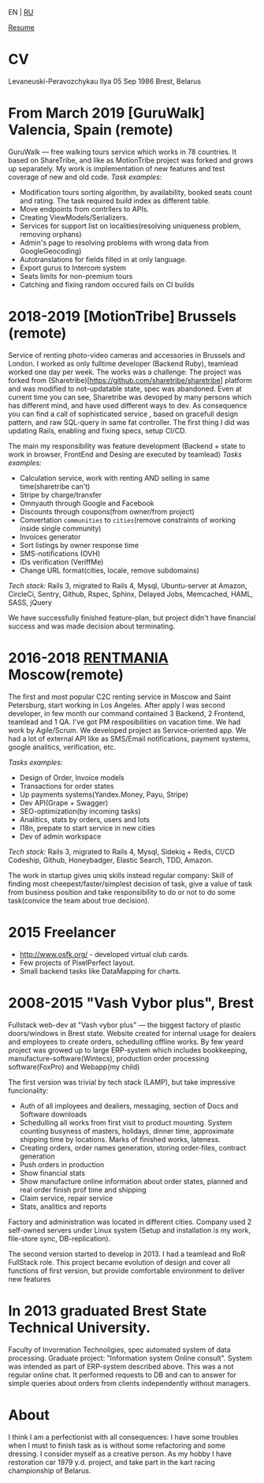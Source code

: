 EN | [RU](cv_ru.md)

[Resume](README.md)

# CV
Levaneuski-Peravozchykau Ilya 05 Sep 1986 Brest, Belarus

# From March 2019 [GuruWalk] Valencia, Spain (remote)
GuruWalk — free walking tours service which works in 78 countries. It based on ShareTribe, and like as MotionTribe project was forked and grows up separately. My work is implementation of new features and test coverage of new and old code.
*Task examples:*
  * Modification tours sorting algorithm, by availability, booked seats count and rating. The task required build index as different table.
  * Move endpoints from contrllers to APIs.
  * Creating ViewModels/Serializers.
  * Services for support list on localities(resolving uniqueness problem, removing orphans)
  * Admin's page to resolving problems with wrong data from GoogleGeocoding)
  * Autotranslations for fields filled in at only language.
  * Export gurus to Intercom system
  * Seats limits for non-premium tours
  * Catching and fixing random occured fails on CI builds

# 2018-2019 [MotionTribe] Brussels (remote)
Service of renting photo-video cameras and accessories in Brussels and London. I worked as only fulltime developer (Backend Ruby), teamlead worked one day per week. The works was a challenge: The project was forked from (Sharetribe)[https://github.com/sharetribe/sharetribe] platform and was modified to not-updatable state, spec was abandoned. Even at current time you can see, Sharetribe was devoped by many persons which has different mind, and have used different ways to dev.
As consequence you can find a call of sophisticated service , based on gracefull design pattern, and raw SQL-query in same fat controller. The first thing I did was updating Rails, enabling and fixing specs, setup CI/CD.

The main my responsibility was feature development (Backend + state to work in browser, FrontEnd and Desing are executed by teamlead)
*Tasks examples:*
  * Calculation service, work with renting AND selling in same time(sharetribe can't)
  * Stripe by charge/transfer
  * Omnyauth through Google and Facebook
  * Discounts through coupons(from owner/from project)
  * Convertation `communities` to `cities`(remove constraints of working inside single community)
  * Invoices generator
  * Sort listings by owner response time 
  * SMS-notifications (OVH)
  * IDs verification (VeriffMe)
  * Change URL format(cities, locale, remove subdomains)

*Tech stack:* Rails 3, migrated to Rails 4, Mysql, Ubuntu-server at Amazon, CircleCi, Sentry, Github, Rspec, Sphinx, Delayed Jobs, Memcached, HAML, SASS, jQuery

We have successfully finished feature-plan, but project didn't have financial success and was made decision about terminating.

# 2016-2018 [RENTMANIA](http://rentmania.com) Moscow(remote)
The first and most popular C2C renting service in Moscow and Saint Petersburg, start working in Los Angeles. After apply I was second developer, in few month our command contained 3 Backend, 2 Frontend, teamlead and 1 QA. I've got PM resposibilities on vacation time. We had work by Agile/Scrum. We developed project as Service-oriented app. We had a lot of external API like as SMS/Email notifications, payment systems, google analitics, verification, etc.

*Tasks examples:*
* Design of Order, Invoice models
* Transactions for order states
* Up payments systems(Yandex.Money, Payu, Stripe)
* Dev API(Grape + Swagger)
* SEO-optimization(by incoming tasks)
* Analitics, stats by orders, users and lots
* I18n, prepate to start service in new cities
* Dev of admin workspace

*Tech stack:* Rails 3, migrated to Rails 4, Mysql, Sidekiq + Redis, CI/CD Codeship, Github, Honeybadger, Elastic Search, TDD, Amazon.

The work in startup gives uniq skills instead regular company: Skill of finding most cheepest/faster/simplest decision of task, give a value of task from business position and take responsibility to do or not to do some task(convice the team about true decision).

# 2015 Freelancer
* http://www.osfk.org/ - developed virtual club cards.
* Few projects of PixelPerfect layout.
* Small backend tasks like DataMapping for charts.

# 2008-2015 "Vash Vybor plus", Brest
Fullstack web-dev at "Vash vybor plus" — the biggest factory of plastic doors/windows in Brest state.
Website created for internal usage for dealers and employees to create orders, schedulling offline works. By few yeard project was growed up to large ERP-system which includes bookkeeping, manufacture-software(Wintecs), production order processing software(FoxPro) and Webapp(my child)

The first version was trivial by tech stack (LAMP), but take impressive funcionality:
* Auth of all imployees and dealiers, messaging, section of Docs and Software downloads
* Schedulling all works from first visit to product mounting. System counting busyness of masters, holidays, dinner time, approximate shipping time by locations. Marks of finished works, lateness. 
* Creating orders, order names generation, storing order-files, contract generation
* Push orders in production
* Show financial stats
* Show manufacture online information about order states, planned and real order finish prof time and shipping
* Claim service, repair service
* Stats, analitics and reports

Factory and administration was located in different cities. Company used 2 self-owned servers under Linux system (Setup and installation is my work, file-store sync, DB-replication).


The second version started to develop in 2013. I had a teamlead and RoR FullStack role. This project became evolution of design and cover all functions of first version, but provide comfortable environment to deliver new features

# In 2013 graduated Brest State Technical University.
Faculty of Invormation Technoligies, spec automated system of data processing.
Graduate project: "Information system Online consult". System was intended as part of ERP-system described above. This was a not regular online chat. It performed requests to DB and can to answer for simple queries about orders from clients independently without managers. 

# About
I think I am a perfectionist with all consequences: I have some troubles when I must to finish task as is without some refactoring and some dressing.
I consider myself as a creative person. As my hobby I have restoration car 1979 y.d. project, and take part in the kart racing championship of Belarus.
